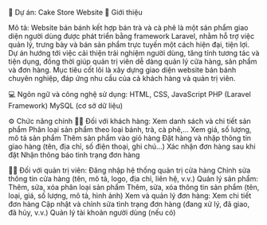 🍰 Dự án: Cake Store Website
🧁 Giới thiệu

Mô tả:
Website bán bánh kết hợp bán trà và cà phê là một sản phẩm giao diện người dùng được phát triển bằng framework Laravel, nhằm hỗ trợ việc quản lý, trưng bày và bán sản phẩm trực tuyến một cách hiện đại, tiện lợi.
Dự án hướng tới việc cải thiện trải nghiệm người dùng, tăng tính tương tác và tiện dụng, đồng thời giúp quản trị viên dễ dàng quản lý cửa hàng, sản phẩm và đơn hàng.
Mục tiêu cốt lõi là xây dựng giao diện website bán bánh chuyên nghiệp, đáp ứng nhu cầu của cả khách hàng và quản trị viên.

💻 Ngôn ngữ và công nghệ sử dụng:
HTML, CSS, JavaScript
PHP (Laravel Framework)
MySQL (cơ sở dữ liệu)

⚙️ Chức năng chính
👩‍🍳 Đối với khách hàng:
Xem danh sách và chi tiết sản phẩm
Phân loại sản phẩm theo loại bánh, trà, cà phê,...
Xem giá, số lượng, mô tả sản phẩm
Thêm sản phẩm vào giỏ hàng
Đặt hàng và nhập thông tin giao hàng (tên, địa chỉ, số điện thoại, ghi chú...)
Xác nhận đơn hàng sau khi đặt
Nhận thông báo tình trạng đơn hàng

🧑‍💼 Đối với quản trị viên:
Đăng nhập hệ thống quản trị cửa hàng
Chỉnh sửa thông tin cửa hàng (tên, mô tả, logo, địa chỉ, liên hệ, v.v.)
Quản lý sản phẩm:
  Thêm, sửa, xóa phân loại sản phẩm
  Thêm, sửa, xóa thông tin sản phẩm (tên, loại, giá, số lượng, mô tả, hình ảnh)
Xem và quản lý đơn hàng:
  Xem chi tiết đơn hàng
  Cập nhật và chỉnh sửa tình trạng đơn hàng (đang xử lý, đã giao, đã hủy, v.v.)
Quản lý tài khoản người dùng (nếu có)
